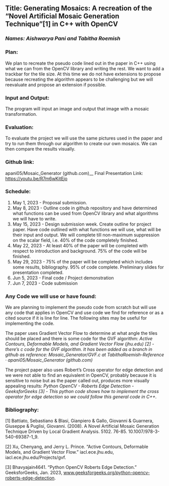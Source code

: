 ## Title: Generating Mosaics: A recreation of the “Novel Artificial Mosaic Generation Technique”[1] in C++ with OpenCV

### *Names: Aishwarya Pani and Tabitha Roemish*

### Plan: 
We plan to recreate the pseudo code lined out in the paper in C++ using what we can from the OpenCV library and writing the rest. We want to add a trackbar for the tile size. At this time we do not have extensions to propose because recreating the algorithm appears to be challenging but we will reevaluate and propose an extension if possible.

### Input and Output: 
The program will input an image and output that image with a mosaic transformation. 

### Evaluation: 
To evaluate the project we will use the same pictures used in the paper and try to run them through our algorithm to create our own mosaics. We can then compare the results visually. 

### Github link: 
apani05/Mosaic_Generator (github.com)__
Final Presentation Link: https://youtu.be/R7m6wKitEjo

### Schedule:
1. May 1, 2023 - Proposal submission.
2. May 8, 2023 - Outline code in github repository and have determined what functions can be used from OpenCV library and what algorithms we will have to write. 
3. May 15, 2023 - Design submission week. 
Create outline for project paper. 
Have code outlined with what functions we will use, what will be their input and output. 
We will complete till non-maximum suppression on the scalar field, i.e. 40% of the code completely finished.
4. May 22, 2023 - 
At least 40% of the paper will be completed with respect to introduction and background. 
75% of the code will be finished.
5. May 29, 2023 - 
75% of the paper will be completed which includes some results, bibliography. 
95% of code complete.
Preliminary slides for presentation completed. 
6. Jun 5, 2023 - Final code / Project demonstration
7. Jun 7, 2023 - Code submission

### Any Code we will use or have found: 
We are planning to implement the pseudo code from scratch but will use any code that applies in OpenCV and use code we find for reference or as a cited source if it is line for line. The following sites may be useful for implementing the code. 

The paper uses Gradient Vector Flow to determine at what angle the tiles should be placed and there is some code for the GVF algorithm:
*Active Contours, Deformable Models, and Gradient Vector Flow (jhu.edu) [2] - there’s c code for the GVF algorithm. It has been added as a branch in github as reference: Mosaic_Generator/GVF.c at TabithaRoemish-Reference · apani05/Mosaic_Generator (github.com)*

The project paper also uses Robert’s Cross operator for edge detection and we were not able to find an equivalent in OpenCV, probably because it is sensitive to noise but as the paper called out, produces more visually appealing results:
*Python OpenCV - Roberts Edge Detection - GeeksforGeeks [3] - This python code shows how to implement the cross operator for edge detection so we could follow this general code in C++.* 


### Bibliography:

[1]  Battiato, Sebastiano & Blasi, Gianpiero & Gallo, Giovanni & Guarnera, Giuseppe & Puglisi, Giovanni. (2008). A Novel Artificial Mosaic Generation Technique Driven by Local Gradient Analysis. 5102. 76-85. 10.1007/978-3-540-69387-1_9. 

[2] Xu, Chenyang, and Jerry L. Prince. “Active Contours, Deformable Models, and Gradient Vector Flow.” iacl.ece.jhu.edu, iacl.ece.jhu.edu/Projects/gvf.

[3]  Bhavyajain4641. “Python OpenCV  Roberts Edge Detection.” GeeksforGeeks, Jan. 2023, www.geeksforgeeks.org/python-opencv-roberts-edge-detection.
